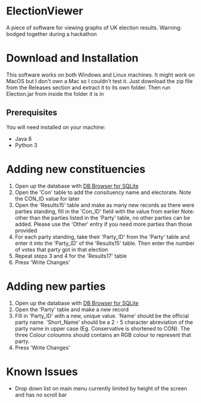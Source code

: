 # ElectionViewer
A piece of software for viewing graphs of UK election results. Warning: bodged together during a hackathon

# Download and Installation
This software works on both Windows and Linux machines. It might work on MacOS but I don't own a Mac so I couldn't test it. Just download the zip file from the Releases section and extract it to its own folder. Then run Election.jar from inside the folder it is in

## Prerequisites
You will need installed on your machine:
- Java 8
- Python 3

# Adding new constituencies
1. Open up the database with [DB Browser for SQLite](https://sqlitebrowser.org/)
2. Open the 'Con' table to add the consituency name and electorate. Note the CON_ID value for later
3. Open the 'Results15' table and make as many new records as there were parties standing, fill in the 'Con_ID' field with the value from earlier
Note: other than the parties listed in the 'Party' table, no other parties can be added. Please use the 'Other' entry if you need more parties than those provided
4. For each party standing, take their 'Party_ID' from the 'Party' table and enter it into the 'Party_ID' of the 'Results15' table. Then enter the number of votes that party got in that election
5. Repeat steps 3 and 4 for the 'Results17' table
6. Press 'Write Changes'

# Adding new parties
1. Open up the database with [DB Browser for SQLite](https://sqlitebrowser.org/)
2. Open the 'Party' table and make a new record
3. Fill in 'Party_ID' with a new, unique value. 'Name' should be the official party name. 'Short_Name' should be a 2 - 5 character abreviation of the party name in upper case (Eg. Conservative is shortened to CON). The three Colour coloumns should contains an RGB colour to represent that party.
4. Press 'Write Changes'

# Known Issues
- Drop down list on main menu currently limited by height of the screen and has no scroll bar
